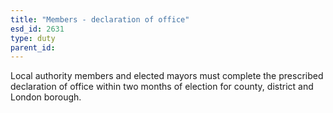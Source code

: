 ```yaml
---
title: "Members - declaration of office"
esd_id: 2631
type: duty
parent_id:  
---
```


Local authority members and elected mayors  must complete the prescribed declaration of office within two months of election for county, district and London borough.

